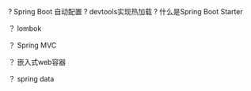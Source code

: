 ? Spring Boot 自动配置
? devtools实现热加载
? 什么是Spring Boot Starter

？ lombok

？ Spring MVC

？ 嵌入式web容器

？ spring data

